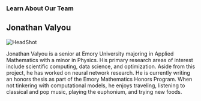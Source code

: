 ### Learn About Our Team

## Jonathan Valyou
![HeadShot](https://user-images.githubusercontent.com/72425355/127594063-5cf25a7c-3856-4dae-8040-959461793814.jpg)

Jonathan Valyou is a senior at Emory University majoring in Applied Mathematics with a minor in Physics.  His primary research areas of interest include scientific computing, data science, and optimization.  Aside from this project, he has worked on neural network research.  He is currently writing an honors thesis as part of the Emory Mathematics Honors Program.  When not tinkering with computational models, he enjoys traveling, listening to classical and pop music, playing the euphonium, and trying new foods.
